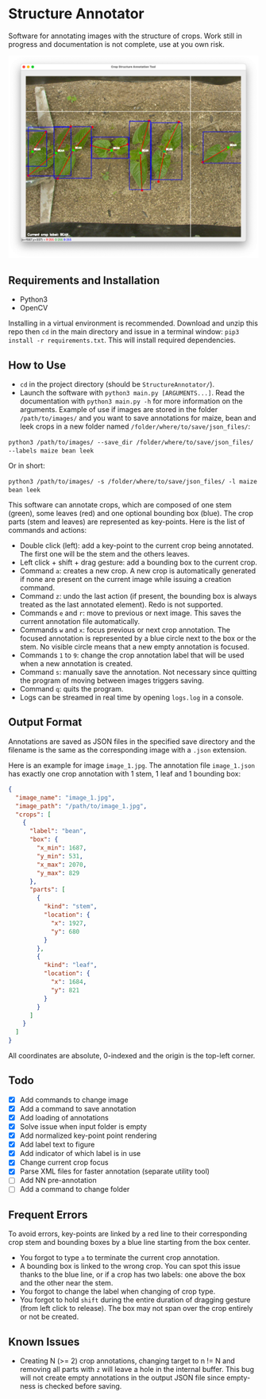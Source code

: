 # Structure Annotator
Software for annotating images with the structure of crops. Work still in progress and documentation is not complete, use at you own risk.

![illustration](illustration.png)

## Requirements and Installation
- Python3
- OpenCV

Installing in a virtual environment is recommended. Download and unzip this repo then `cd` in the main directory and issue in a terminal window:
`pip3 install -r requirements.txt`. This will install required dependencies.

## How to Use
- `cd` in the project directory (should be `StructureAnnotator/`).
- Launch the software with `python3 main.py [ARGUMENTS...]`. Read the documentation with `python3 main.py -h` for more information on the arguments. Example of use if images are stored in the folder `/path/to/images/` and you want to save annotations for maize, bean and leek crops in a new folder named `/folder/where/to/save/json_files/`:

`python3 /path/to/images/ --save_dir /folder/where/to/save/json_files/ --labels maize bean leek`

Or in short:

`python3 /path/to/images/ -s /folder/where/to/save/json_files/ -l maize bean leek`

This software can annotate crops, which are composed of one stem (green), some leaves (red) and one optional bounding box (blue). The crop parts (stem and leaves) are represented as key-points. Here is the list of commands and actions:
- Double click (left): add a key-point to the current crop being annotated. The first one will be the stem and the others leaves.
- Left click + shift + drag gesture: add a bounding box to the current crop.
- Command `a`: creates a new crop. A new crop is automatically generated if none are present on the current image while issuing a creation command.
- Command `z`: undo the last action (if present, the bounding box is always treated as the last annotated element). Redo is not supported.
- Commands `e` and `r`: move to previous or next image. This saves the current annotation file automatically.
- Commands `w` and `x`: focus previous or next crop annotation. The focused annotation is represented by a blue circle next to the box or the stem. No visible circle means that a new empty annotation is focused.
- Commands `1` to `9`: change the crop annotation label that will be used when a new annotation is created.
- Command `s`: manually save the annotation. Not necessary since quitting the program of moving between images triggers saving.
- Command `q`: quits the program.
- Logs can be streamed in real time by opening `logs.log` in a console.

## Output Format
Annotations are saved as JSON files in the specified save directory and the filename is the same as the corresponding image with a `.json` extension.

Here is an example for image `image_1.jpg`. The annotation file `image_1.json` has exactly one crop annotation with 1 stem, 1 leaf and 1 bounding box:

```json
{
  "image_name": "image_1.jpg",
  "image_path": "/path/to/image_1.jpg",
  "crops": [
    {
      "label": "bean",
      "box": {
        "x_min": 1687,
        "y_min": 531,
        "x_max": 2070,
        "y_max": 829
      },
      "parts": [
        {
          "kind": "stem",
          "location": {
            "x": 1927,
            "y": 680
          }
        },
        {
          "kind": "leaf",
          "location": {
            "x": 1684,
            "y": 821
          }
        }
      ]
    }
  ]
}
```

All coordinates are absolute, 0-indexed and the origin is the top-left corner.

## Todo
- [x] Add commands to change image
- [x] Add a command to save annotation
- [x] Add loading of annotations
- [x] Solve issue when input folder is empty
- [x] Add normalized key-point point rendering
- [x] Add label text to figure
- [x] Add indicator of which label is in use
- [x] Change current crop focus
- [x] Parse XML files for faster annotation (separate utility tool)
- [ ] Add NN pre-annotation
- [ ] Add a command to change folder

## Frequent Errors
To avoid errors, key-points are linked by a red line to their corresponding crop stem and bounding boxes by a blue line starting from the box center.

- You forgot to type `a` to terminate the current crop annotation.
- A bounding box is linked to the wrong crop. You can spot this issue thanks to the blue line, or if a crop has two labels: one above the box and the other near the stem.
- You forgot to change the label when changing of crop type.
- You forgot to hold `shift` during the entire duration of dragging gesture (from left click to release). The box may not span over the crop entirely or not be created.

## Known Issues
- Creating N (>= 2) crop annotations, changing target to n != N and removing all parts with `z` will leave a hole in the internal buffer. This bug will not create empty annotations in the output JSON file since empty-ness is checked before saving.
